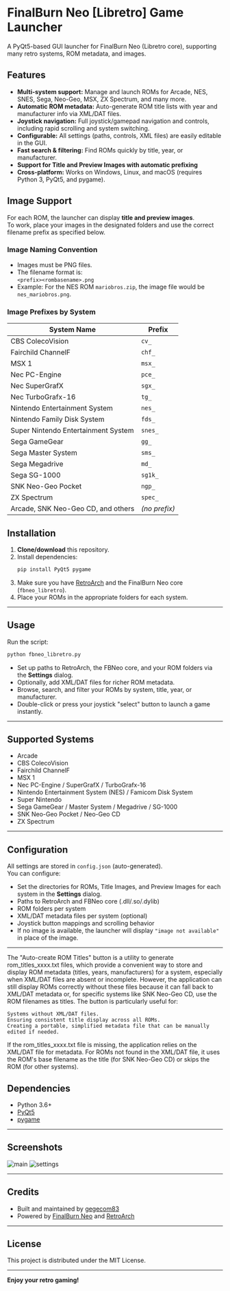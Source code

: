 # FinalBurn Neo [Libretro] Game Launcher

A PyQt5-based GUI launcher for FinalBurn Neo (Libretro core), supporting many retro systems, ROM metadata, and images.

## Features

- **Multi-system support:** Manage and launch ROMs for Arcade, NES, SNES, Sega, Neo-Geo, MSX, ZX Spectrum, and many more.
- **Automatic ROM metadata:** Auto-generate ROM title lists with year and manufacturer info via XML/DAT files.
- **Joystick navigation:** Full joystick/gamepad navigation and controls, including rapid scrolling and system switching.
- **Configurable:** All settings (paths, controls, XML files) are easily editable in the GUI.
- **Fast search & filtering:** Find ROMs quickly by title, year, or manufacturer.
- **Support for Title and Preview Images with automatic prefixing**
- **Cross-platform:** Works on Windows, Linux, and macOS (requires Python 3, PyQt5, and pygame).

## Image Support

For each ROM, the launcher can display **title and preview images**.  
To work, place your images in the designated folders and use the correct filename prefix as specified below.

### Image Naming Convention

- Images must be PNG files.
- The filename format is:  
  `<prefix><rombasename>.png`
- Example: For the NES ROM `mariobros.zip`, the image file would be `nes_mariobros.png`.

### Image Prefixes by System

| System Name                                | Prefix         |
|---------------------------------------------|---------------|
| CBS ColecoVision                           | `cv_`         |
| Fairchild ChannelF                         | `chf_`        |
| MSX 1                                      | `msx_`        |
| Nec PC-Engine                              | `pce_`        |
| Nec SuperGrafX                             | `sgx_`        |
| Nec TurboGrafx-16                          | `tg_`         |
| Nintendo Entertainment System              | `nes_`        |
| Nintendo Family Disk System                | `fds_`        |
| Super Nintendo Entertainment System        | `snes_`       |
| Sega GameGear                              | `gg_`         |
| Sega Master System                         | `sms_`        |
| Sega Megadrive                             | `md_`         |
| Sega SG-1000                               | `sg1k_`       |
| SNK Neo-Geo Pocket                         | `ngp_`        |
| ZX Spectrum                                | `spec_`       |
| Arcade, SNK Neo-Geo CD, and others         | *(no prefix)* |

## Installation

1. **Clone/download** this repository.
2. Install dependencies:
   ```bash
   pip install PyQt5 pygame
   ```
3. Make sure you have [RetroArch](https://www.retroarch.com/) and the FinalBurn Neo core (`fbneo_libretro`).
4. Place your ROMs in the appropriate folders for each system.

---

## Usage

Run the script:
```bash
python fbneo_libretro.py
```

- Set up paths to RetroArch, the FBNeo core, and your ROM folders via the **Settings** dialog.
- Optionally, add XML/DAT files for richer ROM metadata.
- Browse, search, and filter your ROMs by system, title, year, or manufacturer.
- Double-click or press your joystick "select" button to launch a game instantly.

---

## Supported Systems

- Arcade
- CBS ColecoVision
- Fairchild ChannelF
- MSX 1
- Nec PC-Engine / SuperGrafX / TurboGrafx-16
- Nintendo Entertainment System (NES) / Famicom Disk System
- Super Nintendo
- Sega GameGear / Master System / Megadrive / SG-1000
- SNK Neo-Geo Pocket / Neo-Geo CD
- ZX Spectrum

---

## Configuration

All settings are stored in `config.json` (auto-generated).  
You can configure:

- Set the directories for ROMs, Title Images, and Preview Images for each system in the **Settings** dialog.
- Paths to RetroArch and FBNeo core (.dll/.so/.dylib)
- ROM folders per system
- XML/DAT metadata files per system (optional)
- Joystick button mappings and scrolling behavior
- If no image is available, the launcher will display `"image not available"` in place of the image.

---

The "Auto-create ROM Titles" button is a utility to generate rom_titles_xxxx.txt files, which provide a convenient way to store and display ROM metadata (titles, years, manufacturers) for a system, especially when XML/DAT files are absent or incomplete. However, the application can still display ROMs correctly without these files because it can fall back to XML/DAT metadata or, for specific systems like SNK Neo-Geo CD, use the ROM filenames as titles. The button is particularly useful for:

    Systems without XML/DAT files.
    Ensuring consistent title display across all ROMs.
    Creating a portable, simplified metadata file that can be manually edited if needed.

If the rom_titles_xxxx.txt file is missing, the application relies on the XML/DAT file for metadata. For ROMs not found in the XML/DAT file, it uses the ROM's base filename as the title (for SNK Neo-Geo CD) or skips the ROM (for other systems).

## Dependencies

- Python 3.6+
- [PyQt5](https://pypi.org/project/PyQt5/)
- [pygame](https://pypi.org/project/pygame/)

---

## Screenshots

![main](https://github.com/gegecom83/fbneo_libretro.py/blob/main/data/main.png)
![settings](https://github.com/gegecom83/fbneo_libretro.py/blob/main/data/settings.png) 


---

## Credits

- Built and maintained by [gegecom83](https://github.com/gegecom83)
- Powered by [FinalBurn Neo](https://github.com/finalburnneo/FBNeo) and [RetroArch](https://www.retroarch.com/)

---

## License

This project is distributed under the MIT License.

---

**Enjoy your retro gaming!**
